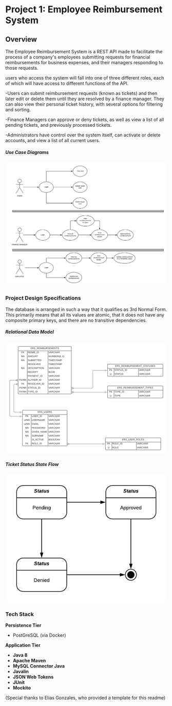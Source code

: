 # Project 1: Employee Reimbursement System

## Overview

The Employee Reimbursement System is a REST API made to facilitate the process of a company's employees submitting requests for financial reimbursements for business expenses, and their managers responding to those requests.

users who access the system will fall into one of three different roles, each of which will have access to different functions of the API.

-Users can submit reimbursement requests (known as tickets) and then later edit or delete them until they are resolved by a finance manager. They can also view their personal ticket history, with several options for filtering and sorting.

-Finance Managers can approve or deny tickets, as well as view a list of all pending tickets, and previously processed tickets.

-Administrators have control over the system itself, can activate or delete accounts, and view a list of all current users.

##### Use Case Diagrams
![Use Case Diagrams](https://raw.githubusercontent.com/Michael-Robertson2/Robertson-Michael-Code/main/ERS%20Use%20Case%20Diagram.png)

### Project Design Specifications


The database is arranged in such a way that it qualifies as 3rd Normal Form. This primarily means that all its values are atomic, that it does not have any composite primary keys, and there are no transitive dependencies.
##### Relational Data Model
![Relational Data Model](https://raw.githubusercontent.com/220207-java-enterprise/assignments/main/foundations-project/imgs/ERS%20Relational%20Model.png)

##### Ticket Status State Flow
![Ticket Status State Flow](https://raw.githubusercontent.com/220207-java-enterprise/assignments/main/foundations-project/imgs/ERS%20State%20Flow%20Diagram.png)

### Tech Stack

**Persistence Tier**
- PostGreSQL (via Docker)

**Application Tier**
- **Java 8**
- **Apache Maven**
- **MySQL Connector Java**
- **Javalin**
- **JSON Web Tokens**
- **JUnit**
- **Mockito**

(Special thanks to Elias Gonzales, who provided a template for this readme)